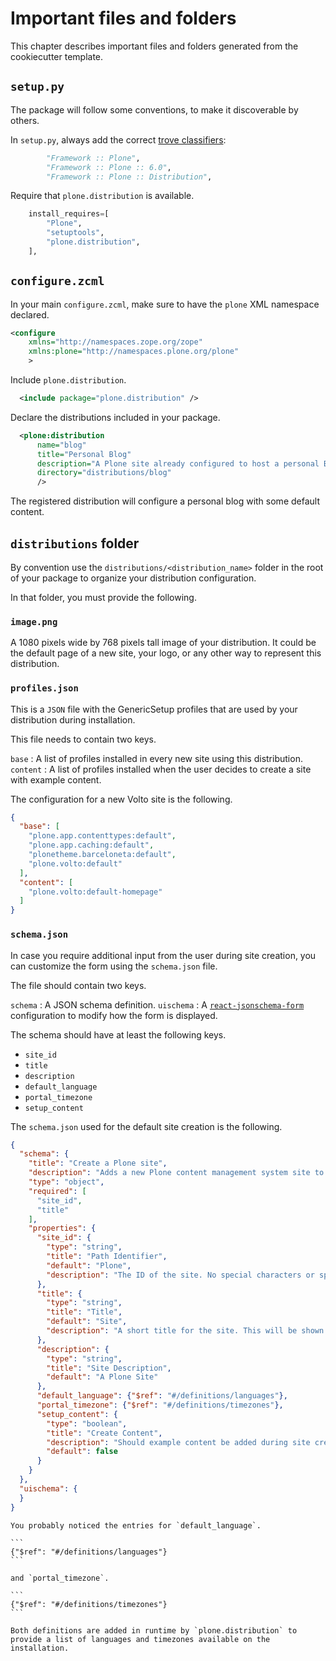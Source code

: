 # Important files and folders

This chapter describes important files and folders generated from the cookiecutter template.

## `setup.py`

The package will follow some conventions, to make it discoverable by others.

In `setup.py`, always add the correct [trove classifiers](https://pypi.org/classifiers/):

```python
        "Framework :: Plone",
        "Framework :: Plone :: 6.0",
        "Framework :: Plone :: Distribution",
```

Require that `plone.distribution` is available.

```python
    install_requires=[
        "Plone",
        "setuptools",
        "plone.distribution",
    ],
```

## `configure.zcml`

In your main `configure.zcml`, make sure to have the `plone` XML namespace declared.

```xml
<configure
    xmlns="http://namespaces.zope.org/zope"
    xmlns:plone="http://namespaces.plone.org/plone"
    >
```

Include `plone.distribution`.

```xml
  <include package="plone.distribution" />
```

Declare the distributions included in your package.

```xml
  <plone:distribution
      name="blog"
      title="Personal Blog"
      description="A Plone site already configured to host a personal Blog."
      directory="distributions/blog"
      />
```

The registered distribution will configure a personal blog with some default content.

## `distributions` folder

By convention use the `distributions/<distribution_name>` folder in the root of your package to organize your distribution configuration.

In that folder, you must provide the following.

### `image.png`

A 1080 pixels wide by 768 pixels tall image of your distribution.
It could be the default page of a new site, your logo, or any other way to represent this distribution.

### `profiles.json`

This is a `JSON` file with the GenericSetup profiles that are used by your distribution during installation.

This file needs to contain two keys.

`base`
:   A list of profiles installed in every new site using this distribution.
`content`
:   A list of profiles installed when the user decides to create a site with example content.

The configuration for a new Volto site is the following.

```json
{
  "base": [
    "plone.app.contenttypes:default",
    "plone.app.caching:default",
    "plonetheme.barceloneta:default",
    "plone.volto:default"
  ],
  "content": [
    "plone.volto:default-homepage"
  ]
}
```

### `schema.json`

In case you require additional input from the user during site creation, you can customize the form using the `schema.json` file.

The file should contain two keys.

`schema`
:   A JSON schema definition.
`uischema`
:   A [`react-jsonschema-form`](https://rjsf-team.github.io/react-jsonschema-form/docs/) configuration to modify how the form is displayed.

The schema should have at least the following keys.

* `site_id`
* `title`
* `description`
* `default_language`
* `portal_timezone`
* `setup_content`

The `schema.json` used for the default site creation is the following.

```json
{
  "schema": {
    "title": "Create a Plone site",
    "description": "Adds a new Plone content management system site to the underlying application server.",
    "type": "object",
    "required": [
      "site_id",
      "title"
    ],
    "properties": {
      "site_id": {
        "type": "string",
        "title": "Path Identifier",
        "default": "Plone",
        "description": "The ID of the site. No special characters or spaces are allowed. This ends up as part of the URL unless hidden by an upstream web server."
      },
      "title": {
        "type": "string",
        "title": "Title",
        "default": "Site",
        "description": "A short title for the site. This will be shown as part of the title of the browser window on each page."
      },
      "description": {
        "type": "string",
        "title": "Site Description",
        "default": "A Plone Site"
      },
      "default_language": {"$ref": "#/definitions/languages"},
      "portal_timezone": {"$ref": "#/definitions/timezones"},
      "setup_content": {
        "type": "boolean",
        "title": "Create Content",
        "description": "Should example content be added during site creation?",
        "default": false
      }
    }
  },
  "uischema": {
  }
}
```

````{important}
You probably noticed the entries for `default_language`.

```
{"$ref": "#/definitions/languages"}
```

and `portal_timezone`.

```
{"$ref": "#/definitions/timezones"}
```

Both definitions are added in runtime by `plone.distribution` to provide a list of languages and timezones available on the installation.
````
